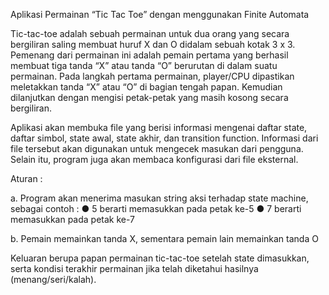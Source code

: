 Aplikasi Permainan “Tic Tac Toe” dengan menggunakan Finite Automata

Tic-tac-toe adalah sebuah permainan untuk dua orang yang secara bergiliran saling membuat huruf X dan O didalam sebuah kotak 3 x 3. Pemenang dari permainan ini adalah pemain pertama yang berhasil membuat tiga tanda “X” atau tanda “O” berurutan di dalam suatu permainan. Pada langkah pertama permainan, player/CPU dipastikan meletakkan tanda “X” atau “O” di bagian tengah papan. Kemudian dilanjutkan dengan mengisi petak-petak yang masih kosong secara bergiliran.

Aplikasi akan membuka file yang berisi informasi mengenai daftar state, daftar simbol, state awal, state akhir, dan transition function. Informasi dari file tersebut akan digunakan untuk mengecek masukan dari pengguna. Selain itu, program juga akan membaca konfigurasi dari file eksternal.

Aturan :

a. Program akan menerima masukan string aksi terhadap state machine, sebagai contoh : ● 5 berarti memasukkan pada petak ke-5 ● 7 berarti memasukkan pada petak ke-7

b. Pemain memainkan tanda X, sementara pemain lain memainkan tanda O

Keluaran berupa papan permainan tic-tac-toe setelah state dimasukkan, serta kondisi terakhir permainan jika telah diketahui hasilnya (menang/seri/kalah).
